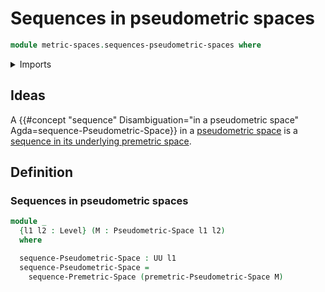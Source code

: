 # Sequences in pseudometric spaces

```agda
module metric-spaces.sequences-pseudometric-spaces where
```

<details><summary>Imports</summary>

```agda
open import foundation.universe-levels

open import metric-spaces.pseudometric-spaces
open import metric-spaces.sequences-premetric-spaces
```

</details>

## Ideas

A
{{#concept "sequence" Disambiguation="in a pseudometric space" Agda=sequence-Pseudometric-Space}}
in a [pseudometric space](metric-spaces.pseudometric-spaces.md) is a
[sequence in its underlying premetric space](metric-spaces.sequences-premetric-spaces.md).

## Definition

### Sequences in pseudometric spaces

```agda
module _
  {l1 l2 : Level} (M : Pseudometric-Space l1 l2)
  where

  sequence-Pseudometric-Space : UU l1
  sequence-Pseudometric-Space =
    sequence-Premetric-Space (premetric-Pseudometric-Space M)
```
